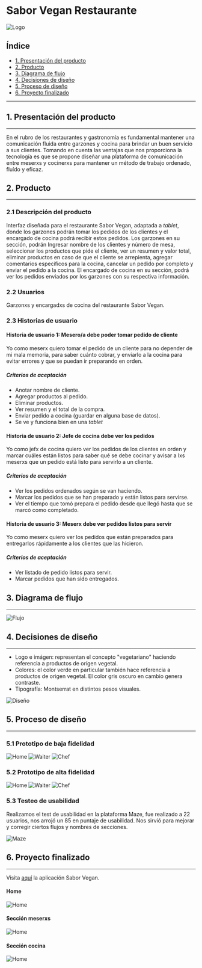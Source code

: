 # Sabor Vegan Restaurante

![Logo](http://imgfz.com/i/lcaXA8p.jpeg)

## Índice

* [1. Presentación del producto](#1-presentacón-del-producto)
* [2. Producto](#2-producto)
* [3. Diagrama de flujo](#3-diagrama-de-flujo)
* [4. Decisiones de diseño](#4-decisiones-de-diseño)
* [5. Proceso de diseño](#5-proceso-de-diseño)
* [6. Proyecto finalizado](#6-proyecto-finalizado)

***

## 1. Presentación del producto
***
En el rubro de los restaurantes y gastronomía es fundamental mantener una comunicación fluida entre garzones y cocina para brindar un buen servicio a sus clientes. 
Tomando en cuenta las ventajas que nos proporciona la tecnología es que se propone diseñar una plataforma de comunicación entre meserxs y cocinerxs para mantener un método de trabajo ordenado, fluído y eficaz.
## 2. Producto
***
### 2.1 Descripción del producto
Interfaz diseñada para el restaurante Sabor Vegan, adaptada a _tablet_, donde los garzones podrán tomar los pedidos de los clientes y el encargado de cocina podrá recibir estos pedidos.
Los garzones en su sección, podrán Ingresar nombre de los clientes y número de mesa, seleccionar los productos que pide el cliente, ver un resumen y valor total, eliminar productos en caso de que el cliente se arrepienta, agregar comentarios específicos para la cocina, cancelar un pedido por completo y enviar el pedido a la cocina.
El encargado de cocina en su sección, podrá ver los pedidos enviados por los garzones con su respectiva información.

### 2.2 Usuarios
Garzonxs y encargadxs de cocina del restaurante Sabor Vegan.

### 2.3 Historias de usuario

#### Historia de usuario 1: Mesero/a debe poder tomar pedido de cliente

Yo como meserx quiero tomar el pedido de un cliente para no depender de mi mala
memoria, para saber cuánto cobrar, y enviarlo a la cocina para evitar errores y
que se puedan ir preparando en orden.

##### Criterios de aceptación

* Anotar nombre de cliente.
* Agregar productos al pedido.
* Eliminar productos.
* Ver resumen y el total de la compra.
* Enviar pedido a cocina (guardar en alguna base de datos).
* Se ve y funciona bien en una _tablet_

#### Historia de usuario 2: Jefe de cocina debe ver los pedidos

Yo como jefx de cocina quiero ver los pedidos de los clientes en orden y
marcar cuáles están listos para saber qué se debe cocinar y avisar a lxs meserxs
que un pedido está listo para servirlo a un cliente.

##### Criterios de aceptación

* Ver los pedidos ordenados según se van haciendo.
* Marcar los pedidos que se han preparado y están listos para servirse.
* Ver el tiempo que tomó prepara el pedido desde que llegó hasta que se
  marcó como completado.

#### Historia de usuario 3: Meserx debe ver pedidos listos para servir

Yo como meserx quiero ver los pedidos que están preparados para entregarlos
rápidamente a los clientes que las hicieron.

##### Criterios de aceptación

* Ver listado de pedido listos para servir.
* Marcar pedidos que han sido entregados.

## 3. Diagrama de flujo
***
![Flujo](http://imgfz.com/i/Pkhla9d.png)

## 4. Decisiones de diseño
***

* Logo e imágen: representan el concepto "vegetariano" haciendo referencia a productos de orígen vegetal. 
* Colores: el color verde en particular también hace referencia a productos de origen vegetal. El color gris oscuro en cambio genera contraste.
* Tipografía: Montserrat en distintos pesos visuales.

![Diseño](http://imgfz.com/i/07KOPyL.png)


## 5. Proceso de diseño 
***
### 5.1 Prototipo de baja fidelidad
![Home](http://imgfz.com/i/pvKFw6N.png)
![Waiter](http://imgfz.com/i/hwGmNy9.png)
![Chef](http://imgfz.com/i/rRj5ZnW.png)
### 5.2 Prototipo de alta fidelidad
![Home](http://imgfz.com/i/wmghqVA.png)
![Waiter](http://imgfz.com/i/p9dS50o.png)
![Chef](http://imgfz.com/i/bwZrPYm.png)
### 5.3 Testeo de usabilidad
Realizamos el test de usabilidad en la plataforma Maze, fue realizado a 22 usuarios, nos arrojó un 85 en puntaje de usabilidad. Nos sirvió para mejorar y corregir ciertos flujos y nombres de secciones.

![Maze](http://imgfz.com/i/uRHTXOy.png)




## 6. Proyecto finalizado
***

Visita [aquí](https://burgerqueen-de02a.firebaseapp.com/home) la aplicación Sabor Vegan.

#### Home
![Home](http://imgfz.com/i/lN7HL4O.png)
#### Sección meserxs
![Home](http://imgfz.com/i/Hy8Qw2J.png)
#### Sección cocina
![Home](http://imgfz.com/i/CiRr42K.png)
